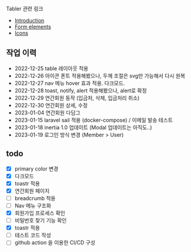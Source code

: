 Tabler 관련 링크
* [Introduction](https://preview.tabler.io/docs/)
* [Form elements](https://preview.tabler.io/form-elements.html)
* [Icons](https://preview.tabler.io/icons.html)

## 작업 이력
- 2022-12-25 table 레이아웃 적용
- 2022-12-26 아이콘 폰트 적용해봤으나, 두께 조절은 svg만 가능해서 다시 원복
- 2022-12-27 nav 메뉴 hover 효과 적용. 다크모드. 
- 2022-12-28 toast, notify, alert 적용해봤으나, alert로 확정
- 2022-12-29 연간회원 동작 (입금처, 삭제, 입금처리 취소)
- 2022-12-30 연간회원 상세, 수정 
- 2023-01-04 연간회원 다담그
- 2023-01-15 laravel sail 적용 (docker-compose) / 이메일 발송 테스트 
- 2023-01-18 inertia 1.0 업데이트 (Modal 업데이트는 아직도..)
- 2023-01-19 로그인 방식 변경 (Member > User)

## todo
- [x] primary color 변경
- [x] 다크모드
- [x] toastr 적용
- [x] 연간회원 페이지 
- [ ] breadcrumb 적용
- [ ] Nav 메뉴 구조화
- [x] 회원가입 프로세스 확인
- [ ] 비밀번호 찾기 기능 확인
- [x] toastr 적용
- [ ] 테스트 코드 작성
- [ ] github action 을 이용한 CI/CD 구성
